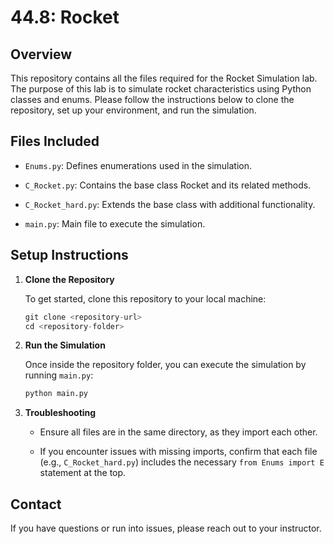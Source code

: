 # 44.8: Rocket

## Overview
This repository contains all the files required for the Rocket Simulation lab. The purpose of this lab is to simulate rocket characteristics using Python classes and enums. Please follow the instructions below to clone the repository, set up your environment, and run the simulation.

## Files Included
- `Enums.py`: Defines enumerations used in the simulation.

- `C_Rocket.py`: Contains the base class Rocket and its related methods.

- `C_Rocket_hard.py`: Extends the base class with additional functionality.

- `main.py`: Main file to execute the simulation.

## Setup Instructions
1. **Clone the Repository**
    
    To get started, clone this repository to your local machine:

    ```python
    git clone <repository-url>
    cd <repository-folder>
    ```

2. **Run the Simulation**

    Once inside the repository folder, you can execute the simulation by running `main.py`:

    ```python
    python main.py
    ```

3. **Troubleshooting**

    - Ensure all files are in the same directory, as they import each other.
    
    - If you encounter issues with missing imports, confirm that each file (e.g., `C_Rocket_hard.py`) includes the necessary `from Enums import E` statement at the top.

## Contact
If you have questions or run into issues, please reach out to your instructor.
